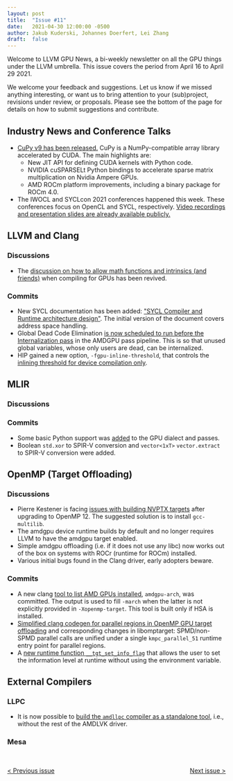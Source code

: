 ```yaml
---
layout: post
title:  "Issue #11"
date:   2021-04-30 12:00:00 -0500
author: Jakub Kuderski, Johannes Doerfert, Lei Zhang
draft:  false
---
```


Welcome to LLVM GPU News, a bi-weekly newsletter on all the GPU things under the LLVM umbrella.
This issue covers the period from April 16 to April 29 2021.

We welcome your feedback and suggestions. Let us know if we missed anything interesting, or want us to bring attention to your (sub)project, revisions under review, or proposals. Please see the bottom of the page for details on how to submit suggestions and contribute.


## Industry News and Conference Talks

*  [CuPy v9 has been released.](https://medium.com/cupy-team/cupy-v9-is-here-27e9cbfbf7e5) CuPy is a NumPy-compatible array library accelerated by CUDA. The main highlights are:
    - New JIT API for defining CUDA kernels with Python code.
    - NVIDIA cuSPARSELt Python bindings to accelerate sparse matrix multiplication on Nvidia Ampere GPUs.
    - AMD ROCm platform improvements, including a binary package for ROCm 4.0.
*  The IWOCL and SYCLcon 2021 conferences happened this week. These conferences focus on OpenCL and SYCL, respectively. [Video recordings and presentation slides are already available publicly.](https://www.iwocl.org/iwocl-2021/conference-program/)

##  LLVM and Clang

### Discussions

*  The [discussion on how to allow math functions and intrinsics (and friends)](https://lists.llvm.org/pipermail/llvm-dev/2021-April/150265.html) when compiling for GPUs has been revived.

### Commits

*  New SYCL documentation has been added: ["SYCL Compiler and Runtime architecture design"](https://reviews.llvm.org/D99488). The initial version of the document covers address space handling.
*  Global Dead Code Elimination [is now scheduled to run before the Internalization pass](https://reviews.llvm.org/D98783) in the AMDGPU pass pipeline. This is so that unused global variables, whose only users are dead, can be internalized.
*  HIP gained a new option, `-fgpu-inline-threshold`, that controls the [inlining threshold for device compilation only](https://reviews.llvm.org/D99233).

## MLIR

### Discussions

### Commits

*  Some basic Python support was [added](https://reviews.llvm.org/D101449) to the GPU dialect and passes.
*  Boolean `std.xor` to SPIR-V conversion and `vector<1xT>` `vector.extract` to SPIR-V conversion were added.


## OpenMP (Target Offloading)

### Discussions

*  Pierre Kestener is facing [issues with building NVPTX targets](https://lists.llvm.org/pipermail/llvm-dev/2021-April/150275.html) after upgrading to OpenMP 12. The suggested solution is to install `gcc-multilib`.
*  The amdgpu device runtime builds by default and no longer requires LLVM to have the amdgpu target enabled.
*  Simple amdgpu offloading (i.e. if it does not use any libc) now works out of the box on systems with ROCr (runtime for ROCm) installed.
*  Various initial bugs found in the Clang driver, early adopters beware.

### Commits

*  A new clang [tool to list AMD GPUs installed](https://reviews.llvm.org/D99949), `amdgpu-arch`, was committed. The output is used to fill `-march` when the latter is not explicitly provided in `-Xopenmp-target`. This tool is built only if HSA is installed.
*  [Simplified clang codegen for parallel regions in OpenMP GPU target offloading](https://reviews.llvm.org/D95976) and corresponding changes in libomptarget: SPMD/non-SPMD parallel calls are unified under a single `kmpc_parallel_51` runtime entry point for parallel regions.
*  A [new runtime function `__tgt_set_info_flag`](https://reviews.llvm.org/D100774) that allows the user to set the information level at runtime without using the environment variable.


## External Compilers

### LLPC

*  It is now possible to [build the `amdllpc` compiler as a standalone tool](https://github.com/GPUOpen-Drivers/llpc/pull/1217), i.e., without the rest of the AMDLVK driver.

### Mesa


<br/>
<p style="text-align:left;">
    <a href="{% post_url 2021-04-16-issue-10 %}"> < Previous issue</a>
    <span style="float:right;">
        <a href="{% post_url 2021-05-21-issue-12 %}"> Next issue > </a>
    </span>
</p>
